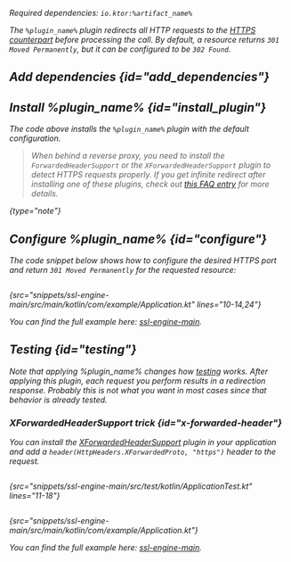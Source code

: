 [//]: # (title: HttpsRedirect)

<var name="plugin_name" value="HttpsRedirect"/>
<var name="artifact_name" value="ktor-server-http-redirect"/>

<microformat>
<p>
Required dependencies: <code>io.ktor:%artifact_name%</code>
</p>
<var name="example_name" value="ssl-engine-main"/>
<include src="lib.xml" include-id="download_example"/>
</microformat>

The `%plugin_name%` plugin redirects all HTTP requests to the [HTTPS counterpart](ssl.md) before processing the call. By default, a resource returns `301 Moved Permanently`, but it can be configured to be `302 Found`.

## Add dependencies {id="add_dependencies"}

<include src="lib.xml" include-id="add_ktor_artifact_intro"/>
<include src="lib.xml" include-id="add_ktor_artifact"/>


## Install %plugin_name% {id="install_plugin"}

<include src="lib.xml" include-id="install_plugin"/>

The code above installs the `%plugin_name%` plugin with the default configuration.

>When behind a reverse proxy, you need to install the `ForwardedHeaderSupport` or the `XForwardedHeaderSupport` plugin to detect HTTPS requests properly. If you get infinite redirect after installing one of these plugins, check out [this FAQ entry](FAQ.xml#infinite-redirect) for more details.
>
{type="note"}

## Configure %plugin_name% {id="configure"}

The code snippet below shows how to configure the desired HTTPS port and return `301 Moved Permanently` for the requested resource:

```kotlin
```
{src="snippets/ssl-engine-main/src/main/kotlin/com/example/Application.kt" lines="10-14,24"}

You can find the full example here: [ssl-engine-main](https://github.com/ktorio/ktor-documentation/tree/main/codeSnippets/snippets/ssl-engine-main).

## Testing {id="testing"}

Note that applying %plugin_name% changes how [testing](Testing.md) works. After applying this plugin, each request you perform results in a redirection response. Probably this is not what you want in most cases since that behavior is already tested.

### XForwardedHeaderSupport trick {id="x-forwarded-header"}

You can install the [XForwardedHeaderSupport](forward-headers.md) plugin in your application and add a `header(HttpHeaders.XForwardedProto, "https")` header to the request.

<tabs>
<tab title="Test">

```kotlin
```
{src="snippets/ssl-engine-main/src/test/kotlin/ApplicationTest.kt" lines="11-18"}

</tab>

<tab title="Application">

```kotlin
```
{src="snippets/ssl-engine-main/src/main/kotlin/com/example/Application.kt"}

</tab>
</tabs>

You can find the full example here: [ssl-engine-main](https://github.com/ktorio/ktor-documentation/tree/main/codeSnippets/snippets/ssl-engine-main).
